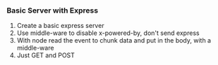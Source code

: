 ### Basic Server with Express

1. Create a basic express server
2. Use middle-ware to disable x-powered-by, don't send express
3. With node read the event to chunk data and put in the body, with a middle-ware
4. Just GET and POST

